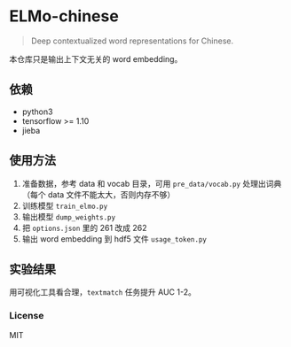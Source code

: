 # ELMo-chinese

> Deep contextualized word representations for Chinese.

本仓库只是输出上下文无关的 word embedding。

## 依赖

- python3
- tensorflow >= 1.10
- jieba

## 使用方法

1. 准备数据，参考 data 和 vocab 目录，可用 `pre_data/vocab.py` 处理出词典（每个 data 文件不能太大，否则内存不够）
2. 训练模型 `train_elmo.py`
3. 输出模型 `dump_weights.py`
4. 把 `options.json` 里的 261 改成 262
5. 输出 word embedding 到 hdf5 文件 `usage_token.py`

## 实验结果

用可视化工具看合理，`textmatch` 任务提升 AUC 1-2。

### License

MIT
